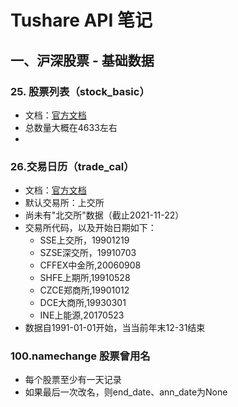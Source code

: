# Tushare API 笔记

## 一、沪深股票 - 基础数据

### 25. 股票列表（stock_basic）

- 文档：[官方文档](https://www.tushare.pro/document/2?doc_id=25)
- 总数量大概在4633左右
- 

### 26.交易日历（trade_cal）

- 文档：[官方文档](https://www.tushare.pro/document/2?doc_id=26)
- 默认交易所：上交所
- 尚未有"北交所"数据（截止2021-11-22）
- 交易所代码，以及开始日期如下：
  - SSE上交所，19901219
  - SZSE深交所，19910703
  - CFFEX中金所,20060908
  - SHFE上期所,19910528
  - CZCE郑商所,19901012
  - DCE大商所,19930301
  - INE上能源,20170523
- 数据自1991-01-01开始，当当前年末12-31结束

### 100.namechange 股票曾用名

- 每个股票至少有一天记录
- 如果最后一次改名，则end_date、ann_date为None
